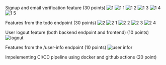Signup and email verification feature (30 points)
![1](https://github.com/user-attachments/assets/7b59974d-7fe9-47b9-88af-5637e214e434)
![1 1](https://github.com/user-attachments/assets/fba7caa3-aff6-48ed-bfbf-5b02a41983ec)
![1 2](https://github.com/user-attachments/assets/3b2a2ae0-e7a6-45d4-ac47-710a83b1a479)
![1 3](https://github.com/user-attachments/assets/12d9f404-4006-4c46-a3f1-d554461917de)
![1 4](https://github.com/user-attachments/assets/3bbdb9e6-7694-41d7-acab-65d88bf9588d)
![1 5](https://github.com/user-attachments/assets/24e4b860-cc6e-4de0-83d3-af38cbace3cd)

Features from the todo endpoint (30 points)
![2](https://github.com/user-attachments/assets/02dbbf46-bd73-451c-89fb-8026b16572ca)
![2 1](https://github.com/user-attachments/assets/9ccf7386-0b60-40b4-9aa6-e6e4fe19881d)
![2 2](https://github.com/user-attachments/assets/5d93b51b-e1f2-41d0-8b13-3b97c2d83bd3)
![2 3](https://github.com/user-attachments/assets/ef3aa829-d420-473f-afa9-ea8e217380eb)
![2 4](https://github.com/user-attachments/assets/76d36887-21ee-41a9-89fa-d9e2f8bf7742)

User logout feature (both backend endpoint and frontend) (10 points)
![logout](https://github.com/user-attachments/assets/1b72a036-1053-4aa4-a721-41bffa6e7cf5)

Features from the /user-info endpoint (10 points)
![user infor](https://github.com/user-attachments/assets/802bea57-82bd-4dd7-8798-af777f72d928)

Impelementing CI/CD pipeline using docker and github actions (20 point)
